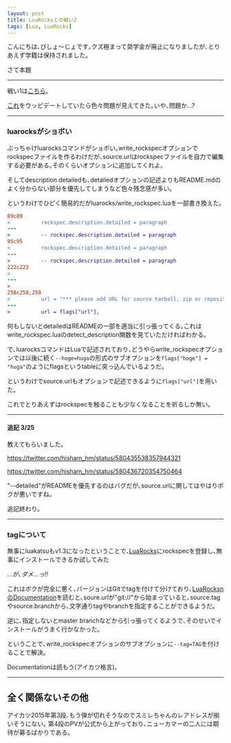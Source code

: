 ```yaml
---
layout: post
title: LuaRocksとの戦い2
tags: [Lua, LuaRocks]
---
```

こんにちは､びしょ〜じょです｡クズ極まって奨学金が廃止になりましたが､とりあえず学籍は保持されました｡

さて本題

---
戦い1は[こちら](http://nymphium.hateblo.jp/entry/2015/02/01/153037)｡

[これ](https://github.com/Nymphium/luakatsu)をウッピデートしていたら色々問題が見えてきた｡いや､問題か…?


---
### luarocksがショボい

ぶっちゃけluarocksコマンドがショボい｡write_rockspecオプションでrockspecファイルを作るわけだが､source.urlはrockspecファイルを自力で編集する必要がある｡そのくらいオプションに追加してくれよ｡

そしてdescription.detailedも､detailedオプションの記述よりもREADME.mdのよく分からない部分を優先してしまうなど色々残念感が多い｡

というわけでひどく簡易的だがluarocks/write_rockspec.luaを一部書き換えた｡

```diff
89c89
<          rockspec.description.detailed = paragraph
---
>          -- rockspec.description.detailed = paragraph
95c95
<          rockspec.description.detailed = paragraph
---
>          -- rockspec.description.detailed = paragraph
222c222
< 
---
>    
258c258,259
<          url = "*** please add URL for source tarball, zip or repository here ***",
---
>          url = flags["url"],
```

何もしないとdetailedはREADMEの一部を適当に引っ張ってくる｡これはwrite_rockspec.luaのdetect_description関数を見ていただければわかる｡

で､luarocksコマンドはLuaで記述されており､どうやらwrite_rockspecオプションでは以後に続く`--hoge=huga`の形式のサブオプションを`flags["hoge"] = "huga"`のようにflagsというtableに突っ込んでいるようだ｡

というわけでsource.urlもオプションで記述できるように`flags["url"]`を用いた｡

これでとりあえずはrockspecを触ることも少なくなることを祈るしか無い｡


---
#### 追記 3/25
教えてもらいました｡

https://twitter.com/hisham_hm/status/580435538357944321

https://twitter.com/hisham_hm/status/580436720354750464

"--detailed"がREADMEを優先するのはバグだが､source.urlに関してはやはりボクが悪いですね｡

追記終わり｡

---
### tagについて

無事にluakatsuもv1.3になったということで､[LuaRocks](https://rocks.moonscript.org/ "LuaRocks")にrockspecを登録し､無事にインストールできるか試してみた

*…が､ダメ…っ!!*

これはボクが完全に悪く､バージョンはGitでtagを付けて分けており､[LuaRocksnのDocumentation](https://github.com/keplerproject/luarocks/wiki/Documentation)を読むと､soure.urlが"git://"から始まっていると､source.tagやsource.branchから､文字通りtagやbranchを指定することができるようだ｡

逆に､指定しないとmaster branchなどから引っ張ってくるようで､そのせいでインストールがうまく行かなかった｡

ということで､write_rockspecオプションのサブオプションに`--tag=TAG`を付けることで解決｡

Documentationは読もう(アイカツ格言)｡


---
## 全く関係ないその他

アイカツ2015年第3段､もう弾が切れそうなのでスミレちゃんのレアドレスが揃いそうにない｡
第4段のPVが公式から上がっており､ニューカマーの二人には期待が募るばかりである｡

